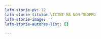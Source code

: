 ```yaml
---
lafm-storie-pv: 12
lafm-storie-titulo: VICINI MA NON TROPPO
lafm-storie-image: ''
lafm-storie-autores-list: []

---
```

